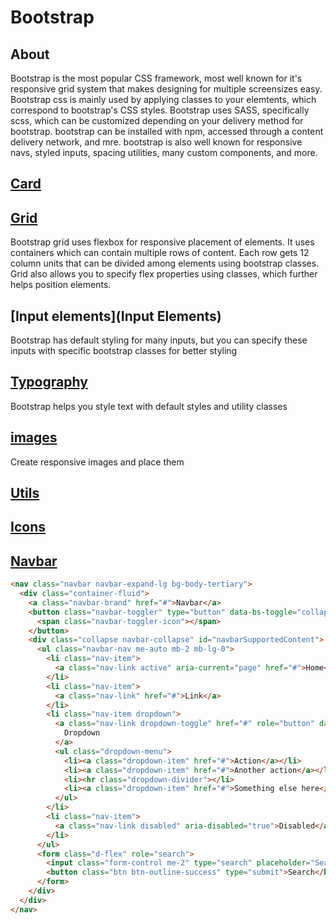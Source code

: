 # Bootstrap
## About
Bootstrap is the most popular CSS framework, most well known for it's responsive grid system that makes designing for multiple screensizes easy. Bootstrap css is mainly used by applying classes to your elemtents, which correspond to bootstrap's CSS styles. Bootstrap uses SASS, specifically scss, which can be customized depending on your delivery method for bootstrap. bootstrap can be installed with npm, accessed through a content delivery network, and mre. bootstrap is also well known for responsive navs, styled inputs, spacing utilities, many custom components, and more.

## [Card](Input)
## [Grid](Grid.md)
Bootstrap grid uses flexbox for responsive placement of elements. It uses containers which can contain multiple rows of content. Each row gets 12 column units that can be divided among elements using bootstrap classes. Grid also allows you to specify flex properties using classes, which further helps position elements.

## [Input elements](Input Elements)
Bootstrap has default styling for many inputs, but you can specify these inputs with specific bootstrap classes for better styling

## [Typography](Typography.md)
Bootstrap helps you style text with default styles and utility classes

## [images](Images.md)
Create responsive images and place them

## [Utils](Utils.md)


## [Icons](https://icons.getbootstrap.com/)

## [Navbar](https://getbootstrap.com/docs/5.3/components/navbar/)

```html
<nav class="navbar navbar-expand-lg bg-body-tertiary">
  <div class="container-fluid">
    <a class="navbar-brand" href="#">Navbar</a>
    <button class="navbar-toggler" type="button" data-bs-toggle="collapse" data-bs-target="#navbarSupportedContent" aria-controls="navbarSupportedContent" aria-expanded="false" aria-label="Toggle navigation">
      <span class="navbar-toggler-icon"></span>
    </button>
    <div class="collapse navbar-collapse" id="navbarSupportedContent">
      <ul class="navbar-nav me-auto mb-2 mb-lg-0">
        <li class="nav-item">
          <a class="nav-link active" aria-current="page" href="#">Home</a>
        </li>
        <li class="nav-item">
          <a class="nav-link" href="#">Link</a>
        </li>
        <li class="nav-item dropdown">
          <a class="nav-link dropdown-toggle" href="#" role="button" data-bs-toggle="dropdown" aria-expanded="false">
            Dropdown
          </a>
          <ul class="dropdown-menu">
            <li><a class="dropdown-item" href="#">Action</a></li>
            <li><a class="dropdown-item" href="#">Another action</a></li>
            <li><hr class="dropdown-divider"></li>
            <li><a class="dropdown-item" href="#">Something else here</a></li>
          </ul>
        </li>
        <li class="nav-item">
          <a class="nav-link disabled" aria-disabled="true">Disabled</a>
        </li>
      </ul>
      <form class="d-flex" role="search">
        <input class="form-control me-2" type="search" placeholder="Search" aria-label="Search">
        <button class="btn btn-outline-success" type="submit">Search</button>
      </form>
    </div>
  </div>
</nav>
```